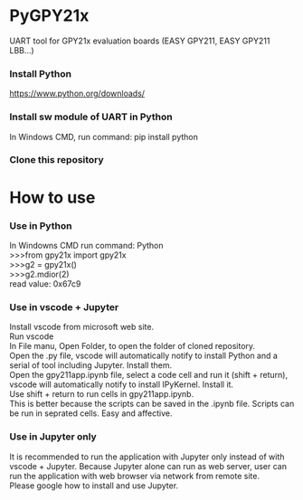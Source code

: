 # PyGPY21x
UART tool for GPY21x evaluation boards (EASY GPY211, EASY GPY211 LBB...)

### Install Python 
https://www.python.org/downloads/
### Install sw module of UART in Python
In Windows CMD, run command: pip install python
### Clone this repository  

# How to use
### Use in Python
In Windowns CMD run command: Python  
\>>>from gpy21x import gpy21x  
\>>>g2 = gpy21x()  
\>>>g2.mdior(2)  
read value: 0x67c9    
  
### Use in vscode + Jupyter
Install vscode from microsoft web site.  
Run vscode  
In File manu, Open Folder, to open the folder of cloned repository.  
Open the .py file, vscode will automatically notify to install Python and a serial of tool including Jupyter. Install them.  
Open the gpy211app.ipynb file, select a code cell and run it (shift + return), vscode will automatically notify to install IPyKernel. Install it.  
Use shift + return to run cells in gpy211app.ipynb.  
This is better because the scripts can be saved in the .ipynb file. Scripts can be run in seprated cells. Easy and affective.
  
### Use in Jupyter only
It is recommended to run the application with Jupyter only instead of with vscode + Jupyter. Because Jupyter alone can run as web server, user can run the application with web browser via network from remote site.  
Please google how to install and use Jupyter.  
  



